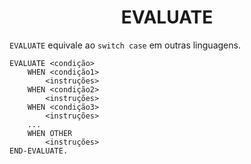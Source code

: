 <h1 align="center">EVALUATE</h1>

`EVALUATE` equivale ao `switch case` em outras linguagens.
```cobol
EVALUATE <condição>
    WHEN <condição1>
        <instruções>
    WHEN <condição2>
        <instruções>
    WHEN <condição3>
        <instruções>
    ...
    WHEN OTHER
        <instruções>
END-EVALUATE.
```